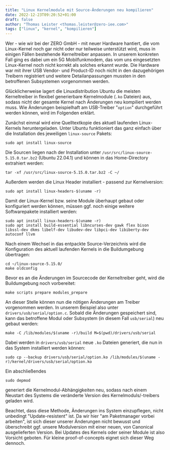 ```yaml
---
title: "Linux Kernelmodule mit Source-Änderungen neu kompilieren"
date: 2022-12-23T09:20:52+01:00
draft: false
author: "Thomas Leister <thomas.leister@zero-iee.com>"
tags: ["linux", "kernel", "kompilieren"]
---
```


Wer - wie wir bei der ZERO GmbH - mit neuer Hardware hantiert, die vom Linux-Kernel noch gar nicht oder nur teilweise unterstützt wird, muss in einigen Fällen bestehende Kerneltreiber anpassen. In unserem konkreten Fall ging es dabei um ein 5G Mobilfunkmodem, das vom uns eingesetzten Linux-Kernel noch nicht korrekt als solches erkannt wurde. Die Hardware war mit ihrer USB Vendor- und Product-ID noch nicht in den dazugehörigen Treibern registriert und weitere Detailanpassungen mussten in den betroffenen Subsystemen vorgenommen werden.

Glücklicherweise lagert die Linuxdistribution Ubuntu die meisten Kerneltreiber in flexibel generierbare Kernelmodule (`.ko` Dateien) aus, sodass nicht der gesamte Kernel nach Änderungen neu kompiliert werden muss. Wie Änderungen beispielhaft am USB-Treiber "`option`" durchgeführt werden können, wird im Folgenden erklärt. 

<!--more-->

Zunächst einmal wird eine Quelltextkopie des aktuell laufenden Linux-Kernels heruntergeladen. Unter Ubuntu funktioniert das ganz einfach über die Installation des jeweiligen `linux-source` Pakets:
    
    sudo apt install linux-source

Die Sourcen liegen nach der Installation unter `/usr/src/linux-source-5.15.0.tar.bz2` (Ubuntu 22.04.1) und können in das Home-Directory extrahiert werden:

    tar -xf /usr/src/linux-source-5.15.0.tar.bz2 -C ~/

Außerdem werden die Linux Header installiert - passend zur Kernelversion:

    sudo apt install linux-headers-$(uname -r)

Damit der Linux-Kernel bzw. seine Module überhaupt gebaut oder konfiguriert werden können, müssen ggf. noch einige weitere Softwarepakete installiert werden:

    sudo apt install linux-headers-$(uname -r)
    sudo apt install build-essential libncurses-dev gawk flex bison libssl-dev dkms libelf-dev libudev-dev libpci-dev libiberty-dev autoconf llvm

Nach einem Wechsel in das entpackte Source-Verzeichnis wird die Konfiguration des aktuell laufenden Kernels in die Buildumgebung übertragen:

    cd ~/linux-source-5.15.0/
    make oldconfig

Bevor es an die Änderungen im Sourcecode der Kerneltreiber geht, wird die Buildumgebung noch vorbereitet:

    make scripts prepare modules_prepare

An dieser Stelle können nun die nötigen Änderungen am Treiber vorgenommen werden. In unserem Beispiel also unter `drivers/usb/serial/option.c`. Sobald die Änderungen gespeichert sind, kann das betroffene Modul oder Subsystem (in diesem Fall `usb/serial`) neu gebaut werden:

    make -C /lib/modules/$(uname -r)/build M=$(pwd)/drivers/usb/serial

Dabei werden in `drivers/usb/serial` neue `.ko` Dateien generiert, die nun in das System installiert werden können:

    sudo cp --backup drivers/usb/serial/option.ko /lib/modules/$(uname -r)/kernel/drivers/usb/serial/option.ko

Ein abschließendes

    sudo depmod

generiert die Kernelmodul-Abhängigkeiten neu, sodass nach einem Neustart des Systems die veränderte Version des Kernelmoduls/-treibers geladen wird.

Beachtet, dass diese Methode, Änderungen ins System einzupflegen, nicht unbedingt "Update-resistent" ist. Da wir hier "am Paketmanager vorbei arbeiten", ist sich dieser unserer Änderungen nicht bewusst und überschreibt ggf. unsere Modulversion mit einer neuen, von Canonical ausgelieferten Version. Bei Updates des Kernels oder seiner Module ist also Vorsicht geboten. Für kleine proof-of-concepts eignet sich dieser Weg dennoch. 